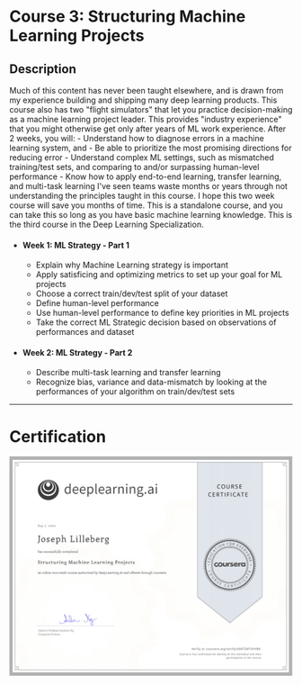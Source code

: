 # Course 3: Structuring Machine Learning Projects

## Description
Much of this content has never been taught elsewhere, and is drawn from my experience building and shipping many deep learning products. This course also has two "flight simulators" that let you practice decision-making as a machine learning project leader. This provides "industry experience" that you might otherwise get only after years of ML work experience. After 2 weeks, you will: - Understand how to diagnose errors in a machine learning system, and - Be able to prioritize the most promising directions for reducing error - Understand complex ML settings, such as mismatched training/test sets, and comparing to and/or surpassing human-level performance - Know how to apply end-to-end learning, transfer learning, and multi-task learning I've seen teams waste months or years through not understanding the principles taught in this course. I hope this two week course will save you months of time. This is a standalone course, and you can take this so long as you have basic machine learning knowledge. This is the third course in the Deep Learning Specialization.

- #### Week 1: ML Strategy - Part 1
	- Explain why Machine Learning strategy is important
	- Apply satisficing and optimizing metrics to set up your goal for ML projects
	- Choose a correct train/dev/test split of your dataset
	- Define human-level performance
	- Use human-level performance to define key priorities in ML projects
	- Take the correct ML Strategic decision based on observations of performances and dataset
- #### Week 2: ML Strategy - Part 2
	- Describe multi-task learning and transfer learning
	- Recognize bias, variance and data-mismatch by looking at the performances of your algorithm on train/dev/test sets

---

# Certification
<p align="center">
  <img src="../Deep Learning Certification Images/Courses/Structuring_Machine_Learning_Projects.jpg" | width=800 />
</p>
